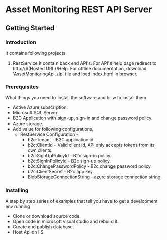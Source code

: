 # Asset Monitoring REST API Server


## Getting Started

### Introduction

It contains following projects
1. RestService
	It contain back end API's. For API's help page redirect to http://$(Hosted URL)/Help.
	For offline  documentation, download 'AssetMonitoringApi.zip' file and load index.html in browser.

### Prerequisites

What things you need to install the software and how to install them

* Active Azure subscription.
* Microsoft SQL Server.						
* B2C Application with sign-up, sign-in and change password policy.
* Azure storage.
* Add value for following configurations,
	* RestService Configuration - 	
        * b2c:Tenant - B2C application id.
        * b2c:ClientId - Valid client id, API only accepts tokens from its own clients.
        * b2c:SignUpPolicyId - B2c sign-in policy.
        * b2c:SignInPolicyId - B2c sign-up policy.
        * b2c:ChangePasswordPolicy - B2c change password policy.
        * b2c:ClientSecret - B2c app key.
        * BlobStorageConnectionString - azure storage connection string.

### Installing

A step by step series of examples that tell you have to get a development env running

* Clone or download source code.
* Open code in microsoft visual studio and rebuild it.
* Create and publish database.
* Host Api on IIS.
